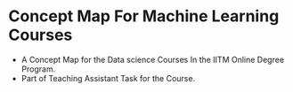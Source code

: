 # Concept Map For Machine Learning Courses

- A Concept Map for the Data science Courses In the IITM Online Degree Program.
- Part of Teaching Assistant Task for the Course.
